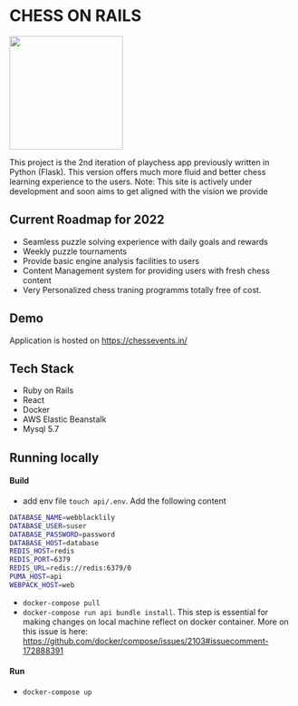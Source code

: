 # CHESS ON RAILS
<img src="https://elasticbeanstalk-ap-south-1-707854657814.s3.ap-south-1.amazonaws.com/assets/chess-on-rails-cover.png" height="200px" />

This project is the 2nd iteration of playchess app previously written in Python (Flask).
This version offers much more fluid and better chess learning experience to the users.
Note: This site is actively under development and soon aims to get aligned with the vision we provide

## Current Roadmap for 2022
- Seamless puzzle solving experience with daily goals and rewards
- Weekly puzzle tournaments
- Provide basic engine analysis facilities to users
- Content Management system for providing users with fresh chess content
- Very Personalized chess traning programms totally free of cost.

## Demo
Application is hosted on
https://chessevents.in/

## Tech Stack
- Ruby on Rails
- React
- Docker
- AWS Elastic Beanstalk
- Mysql 5.7

## Running locally
#### Build
- add env file `touch api/.env`. Add the following content

```bash
DATABASE_NAME=webblacklily
DATABASE_USER=suser
DATABASE_PASSWORD=password
DATABASE_HOST=database
REDIS_HOST=redis
REDIS_PORT=6379
REDIS_URL=redis://redis:6379/0
PUMA_HOST=api
WEBPACK_HOST=web
```

- `docker-compose pull`
- `docker-compose run api bundle install`. This step is essential for making changes on local machine reflect on docker container. More on this issue is here: https://github.com/docker/compose/issues/2103#issuecomment-172888391

#### Run
- `docker-compose up`
